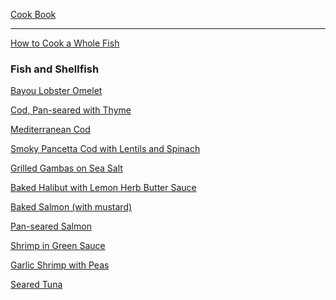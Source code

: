 [Cook Book](https://github.com/vmsmith/CookBook/blob/master/README.md)  

-----  

[How to Cook a Whole Fish](https://www.foodandwine.com/news/how-to-cook-whole-fish)  

### Fish and Shellfish    

[Bayou Lobster Omelet]()  

[Cod, Pan-seared with Thyme](https://github.com/vmsmith/CookBook/blob/master/fish_cod_pan-seared_thyme.md)

[Mediterranean Cod](https://github.com/vmsmith/CookBook/blob/master/fish_cod_mediterranean.md)

[Smoky Pancetta Cod with Lentils and Spinach](https://github.com/vmsmith/CookBook/blob/master/fish_cod_smoky-pancetta.md)  

[Grilled Gambas on Sea Salt](https://github.com/vmsmith/CookBook/blob/master/fish_gambas_grilled.md)  

[Baked Halibut with Lemon Herb Butter Sauce](https://github.com/vmsmith/CookBook/blob/master/fish_halibut_baked.md)

[Baked Salmon (with mustard)](https://github.com/vmsmith/CookBook/blob/master/fish_salmon_baked.md)  

[Pan-seared Salmon](https://github.com/vmsmith/CookBook/blob/master/fish_salmon_pan-seared.md)    

[Shrimp in Green Sauce]()  

[Garlic Shrimp with Peas]()  

[Seared Tuna](https://github.com/vmsmith/CookBook/blob/master/fish_tuna_seared.md)  
